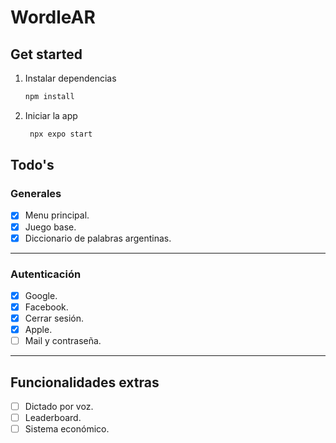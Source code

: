 # WordleAR

## Get started

1. Instalar dependencias

   ```bash
   npm install
   ```

2. Iniciar la app

   ```bash
    npx expo start
   ```

## Todo's

### Generales

- [x] Menu principal.
- [x] Juego base.
- [x] Diccionario de palabras argentinas.

---

### Autenticación

- [x] Google.
- [x] Facebook.
- [x] Cerrar sesión.
- [x] Apple.
- [ ] Mail y contraseña.

---

## Funcionalidades extras

- [ ] Dictado por voz.
- [ ] Leaderboard.
- [ ] Sistema económico.
